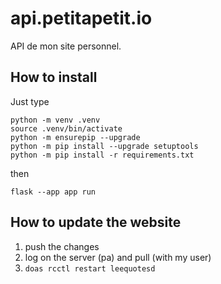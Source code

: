 # api.petitapetit.io

API de mon site personnel.


## How to install

Just type

```
python -m venv .venv
source .venv/bin/activate
python -m ensurepip --upgrade
python -m pip install --upgrade setuptools
python -m pip install -r requirements.txt
```

then

```
flask --app app run
```

## How to update the website 

1. push the changes
2. log on the server (pa) and pull (with my user)
3. `doas rcctl restart leequotesd`
